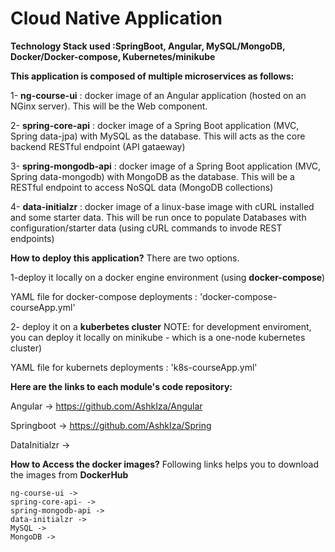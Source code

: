 # Cloud Native Application 
**Technology Stack used :SpringBoot, Angular, MySQL/MongoDB, Docker/Docker-compose, Kubernetes/minikube**

**This application is composed of multiple microservices as follows:**

1- **ng-course-ui** :  docker image of an Angular application (hosted on an NGinx server). This will be the Web component.

2- **spring-core-api** : docker image of a Spring Boot application (MVC, Spring data-jpa) with MySQL as the database.
    This will acts as the core backend RESTful endpoint (API gataeway)
    
3- **spring-mongodb-api** : docker image of a Spring Boot application (MVC, Spring data-mongodb) with MongoDB as the database.
        This will be a RESTful endpoint to access NoSQL data (MongoDB collections)
    
4- **data-initialzr** : docker image of a linux-base image with cURL installed and some starter data. 
        This will be run once to populate Databases with configuration/starter data (using cURL commands to invode REST endpoints)
  
   
**How to deploy this application?**
There are two options.

1-deploy it locally on a docker engine environment (using **docker-compose**)

  YAML file for docker-compose deployments : 'docker-compose-courseApp.yml'  

2- deploy it on a **kuberbetes cluster**
  NOTE: for development enviroment, you can deploy it locally on minikube - which is a one-node kubernetes cluster)
  
  YAML file for kubernets deployments :  'k8s-courseApp.yml'
  
  
 **Here are the links to each module's code repository:**
 
   Angular ->
   https://github.com/AshkIza/Angular
   
   Springboot -> 
   https://github.com/AshkIza/Spring
    
   DataInitialzr ->
 
  
**How to Access the docker images?**
Following links helps you to download the images from **DockerHub**
    
    ng-course-ui -> 
    spring-core-api- ->
    spring-mongodb-api ->
    data-initialzr ->
    MySQL ->
    MongoDB -> 
   
